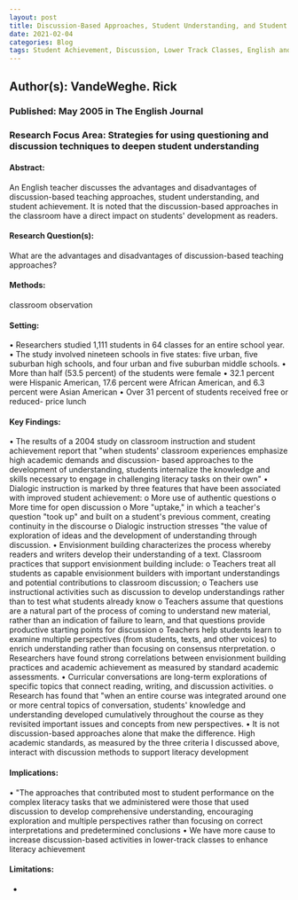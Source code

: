 ```yaml
---
layout: post
title: Discussion-Based Approaches, Student Understanding, and Student Achievement
date: 2021-02-04
categories: Blog
tags: Student Achievement, Discussion, Lower Track Classes, English and Language Arts, Literacy
---
```


## Author(s): VandeWeghe. Rick

### Published: May 2005 in The English Journal

### Research Focus Area: Strategies for using questioning and discussion techniques to deepen student understanding

#### Abstract:
 An English teacher discusses the advantages and disadvantages of discussion-based teaching approaches, student understanding, and student achievement. It is noted that the discussion-based approaches in the classroom have a direct impact on students' development as readers. 


#### Research Question(s):
 What are the advantages and disadvantages of discussion-based teaching approaches?


#### Methods:
classroom observation


#### Setting:
• Researchers studied 1,111 students in 64 classes for an entire school year.  • The study involved nineteen schools in five states: five urban, five suburban high schools, and four urban and five suburban middle schools. • More than half (53.5 percent) of the students were female • 32.1 percent were Hispanic American, 17.6 percent were African American, and 6.3 percent were Asian American • Over 31 percent of students received free or reduced- price lunch 


#### Key Findings:
• The results of a 2004 study on classroom instruction and student achievement report that "when students'  classroom experiences emphasize  high academic demands and discussion- based approaches to the development of understanding, students internalize the knowledge and skills necessary to engage in challenging literacy tasks on their own" • Dialogic instruction is marked by three features that have been associated with improved student achievement: o More use of authentic questions o More time for open discussion o More "uptake," in which a  teacher's question "took up"  and built on a student's previous comment, creating continuity in the discourse o Dialogic instruction stresses "the value of exploration of ideas and the development of understanding through discussion. • Envisionment building characterizes the process whereby readers and writers develop their understanding of a text. Classroom practices that support envisionment building include: o Teachers treat all students as capable envisionment builders with important understandings and potential contributions to classroom discussion; o Teachers use instructional activities such as discussion to develop understandings rather than to test what students already know o Teachers assume that questions are a natural part of the process of coming to understand new material, rather than an indication of failure to learn, and that questions provide productive starting points for discussion o Teachers help students learn to examine multiple perspectives (from students, texts, and other voices) to enrich understanding rather than focusing on consensus nterpretation. o Researchers have found strong correlations between envisionment building practices and academic achievement as measured by standard academic assessments. • Curricular conversations are long-term explorations of specific topics that connect reading, writing, and discussion activities. o Research has found that "when  an entire course was integrated  around one or more central topics of conversation, students' knowledge and understanding developed cumulatively throughout the course as they revisited important issues and concepts from new perspectives. • It is not discussion-based approaches alone that make the difference. High academic standards, as measured by the three criteria I discussed above, interact with discussion methods to support literacy development 


#### Implications:
• "The approaches that contributed most to student performance on the complex literacy tasks that we administered were those that used discussion to develop comprehensive understanding, encouraging exploration and multiple perspectives rather than focusing on correct interpretations and predetermined conclusions • We have more cause to increase discussion-based activities in lower-track classes to enhance literacy achievement 


#### Limitations:
-



